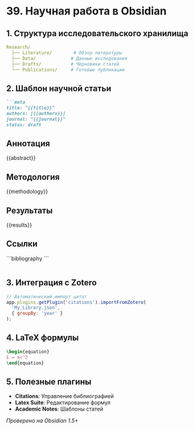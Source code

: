# 39. Научная работа в Obsidian

## 1. Структура исследовательского хранилища
```yaml
Research/
  ├── Literature/        # Обзор литературы
  ├── Data/             # Данные исследования
  ├── Drafts/           # Черновики статей
  └── Publications/     # Готовые публикации
```

## 2. Шаблон научной статьи
```markdown
```meta
title: "{{title}}"
authors: [{{authors}}]
journal: "{{journal}}"
status: draft
```

## Аннотация
{{abstract}}

## Методология
{{methodology}}

## Результаты
{{results}}

## Ссылки
\```bibliography
\```
```
```

## 3. Интеграция с Zotero
```javascript
// Автоматический импорт цитат
app.plugins.getPlugin('citations').importFromZotero(
  'My_Library.json',
  { groupBy: 'year' }
);
```

## 4. LaTeX формулы
```latex
\begin{equation}
E = mc^2
\end{equation}
```

## 5. Полезные плагины
- **Citations**: Управление библиографией
- **Latex Suite**: Редактирование формул
- **Academic Notes**: Шаблоны статей

*Проверено на Obsidian 1.5+*